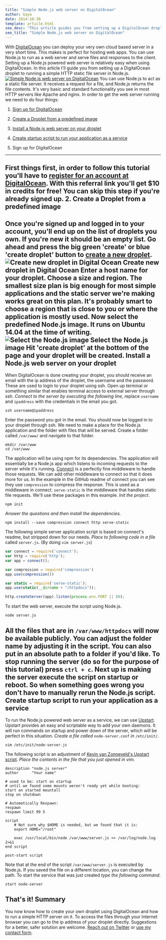 ```yaml
---
title: "Simple Node.js web server on DigitalOcean"
author: Gaya
date: 2014-10-30
template: article.html
seo_desc: "This article guides you from setting up a DigitalOcean droplet to running a simple HTTP static file web server in Node.js."
seo_title: "Simple Node.js web server on DigitalOcean"
---
```

With [DigitalOcean](https://www.digitalocean.com/?refcode=d5a2f709c373) you can deploy your very own cloud based server in a very short time. This makes is perfect for hosting web apps. You can use Node.js to run as a web server and serve files and responses to the client. Setting up a Node.js powered web server is relatively easy when using DigitalOcean. In this article I'll guide you from setting up a DigitalOcean droplet to running a simple HTTP static file server in Node.js. [![Simple Node.js web server on DigitalOcean](/articles/simple-node-js-web-server-digitalocean/simple-node-js-web-server-on-digitalocean.jpg)](http://www.gayadesign.com/diy/simple-node-js-web-server-digitalocean/)<span class="more"></span> You can use Node.js to act as a static file server. It receives a request for a file, and Node.js returns the file contents. It's very basic and standard functionality you see in most HTTP servers like Apache and nginx. In order to get the web server running we need to do four things:

1. [Sign up for DigitalOcean](#sign-up)
2. [Create a Droplet from a predefined image](#create-droplet)
3. [Install a Node.js web server on your droplet](#install-server)
4. [Create startup script to run your application as a service](#startup-script)

1. Sign up for DigitalOcean
---------------------------

 First things first, in order to follow this tutorial you'll have to [register for an account at DigitalOcean](https://www.digitalocean.com/?refcode=d5a2f709c373). With this referral link you'll get $10 in credits for free! You can skip this step if you're already signed up. 2. Create a Droplet from a predefined image
-------------------------------------------

 Once you're signed up and logged in to your account, you'll end up on the list of droplets you own. If you're new it should be an empty list. Go ahead and press the big green 'create' or blue 'create droplet' button to [create a new droplet](https://cloud.digitalocean.com/droplets/new). ![Create new droplet in Digital Ocean](/articles/simple-node-js-web-server-digitalocean/create-new-droplet-digital-ocean.jpg) Create new droplet in Digital Ocean Enter a host name for your droplet. Choose a size and region. The smallest size plan is big enough for most simple applications and the static server we're making works great on this plan. It's probably smart to choose a region that is close to you or where the application is mostly used. Now select the predefined Node.js image. It runs on Ubuntu 14.04 at the time of writing. ![Select the Node.js image](/articles/simple-node-js-web-server-digitalocean/select-node-js-image-digital-ocean.jpg) Select the Node.js image Hit 'create droplet' at the bottom of the page and your droplet will be created. Install a Node.js web server on your droplet
--------------------------------------------

 When DigitalOcean is done creating your droplet, you should receive an email with the ip address of the droplet, the username and the password. These are used to login to your droplet using ssh. Open up terminal or something similar that enables terminal access to external server through ssh. *Connect to the server by executing the following line*, replace `username` and `ipaddress` with the credentials in the email you got. 
```
ssh username@ipaddress
```
 Enter the password you got in the email. You should now be logged in to your droplet through ssh. We need to make a place for the Node.js application and the folder with files that will be served. Create a folder called `/var/www/` and navigate to that folder. 
```
mkdir /var/www
cd /var/www
```
 The application will be using npm for its dependencies. The application will essentially be a Node.js app which listens to incoming requests to the server while it's running. [Connect](https://github.com/senchalabs/connect "Connect for Node.js") is a perfectly fine middleware to handle those requests. We can add other middleware to connect so that it does more for us. In the example in the GitHub readme of connect you can see they use `compression` to compress the response. This is used as a middleware in connect. `serve-static` is the middleware that handles static file requests. We'll use these packages in this example. *Init the project*. 
```
npm init
```
 *Answer the questions and then install the dependencies.* 
```
npm install --save compression connect http serve-static
```
 The following simple server application script is based on connect's readme, but stripped down for our needs. *Place to following code in a file* called `server.js`. (By doing `vim server.js`) 
```javascript
var connect = require('connect');
var http = require('http');
var app = connect();

var compression = require('compression')
app.use(compression())

var static = require('serve-static');
app.use(static(__dirname + "/httpdocs"));

http.createServer(app).listen(process.env.PORT || 80);
```
 To start the web server, execute the script using Node.js. 
```
node server.js
```
 All the files that are in `/var/www/httpdocs` will now be available publicly. You can adjust the folder name by adjusting it in the script. You can also put in an absolute path to a folder if you'd like. To stop running the server (do so for the purpose of this tutorial) press `ctrl + c`. Next up is making the server execute the script on startup or reboot. So when something goes wrong you don't have to manually rerun the Node.js script. Create startup script to run your application as a service
----------------------------------------------------------

 To run the Node.js powered web server as a service, we can use [Upstart](http://upstart.ubuntu.com/). Upstart provides an easy and scriptable way to add your own daemons. It will run commands on startup and power down of the server, which will be perfect in this situation. *Create a file called* `node-server.conf` *in* `/etc/init/`. 
```
vim /etc/init/node-server.js
```
 The following script is an adjustment of [Kevin van Zonneveld's Upstart script](http://kvz.io/blog/2009/12/15/run-nodejs-as-a-service-on-ubuntu-karmic/). *Place the contents in the file that you just opened in vim.* 
```
description "node.js server"
author      "Your name"

# used to be: start on startup
# until we found some mounts weren't ready yet while booting:
start on started mountall
stop on shutdown

# Automatically Respawn:
respawn
respawn limit 99 5

script
    # Not sure why $HOME is needed, but we found that it is:
    export HOME="/root"

    exec /usr/local/bin/node /var/www/server.js >> /var/log/node.log 2>&1
end script

post-start script
```
 Note that at the end of the script `/var/www/server.js` is executed by Node.js. If you saved the file on a different location, you can change the path. To start the service that was just created *type the following command*. 
```
start node-server
```
 That's it! Summary
-------

 You now know how to create your own droplet using DigitalOcean and how to run a simple HTTP server on it. To access the files through your Internet browser you can go to the ip address of your droplet directly. Suggestions for a better, safer solution are welcome. [Reach out on Twitter](http://twitter.com/GayaNinja) or [use my contact form](/contact/).